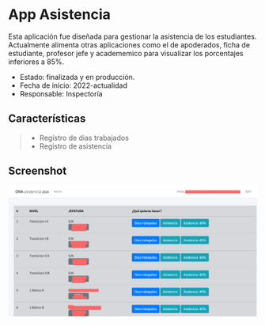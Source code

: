 # App Asistencia

Esta aplicación fue diseñada para gestionar la asistencia de los estudiantes. Actualmente alimenta otras aplicaciones como el de apoderados, ficha de estudiante, profesor jefe y academemico para visualizar los porcentajes inferiores a 85%.

- Estado: finalizada y en producción.
- Fecha de inicio: 2022-actualidad
- Responsable: Inspectoría


## Características
>- Registro de dias trabajados
>- Registro de asistencia

## Screenshot
![Pantalla Principal Asistencia](img/screenshot-asistencia.png)
